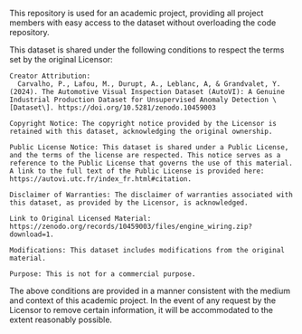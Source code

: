 This repository is used for an academic project, providing all project members with easy access to the dataset without overloading the code repository.


This dataset is shared under the following conditions to respect the terms set by the original Licensor:

    Creator Attribution: 
      Carvalho, P., Lafou, M., Durupt, A., Leblanc, A, & Grandvalet, Y. (2024). The Automotive Visual Inspection Dataset (AutoVI): A Genuine Industrial Production Dataset for Unsupervised Anomaly Detection \[Dataset\]. https://doi.org/10.5281/zenodo.10459003

    Copyright Notice: The copyright notice provided by the Licensor is retained with this dataset, acknowledging the original ownership.

    Public License Notice: This dataset is shared under a Public License, and the terms of the license are respected. This notice serves as a reference to the Public License that governs the use of this material. A link to the full text of the Public License is provided here: https://autovi.utc.fr/index_fr.html#citation.

    Disclaimer of Warranties: The disclaimer of warranties associated with this dataset, as provided by the Licensor, is acknowledged.

    Link to Original Licensed Material: https://zenodo.org/records/10459003/files/engine_wiring.zip?download=1.

    Modifications: This dataset includes modifications from the original material.

    Purpose: This is not for a commercial purpose.


The above conditions are provided in a manner consistent with the medium and context of this academic project. In the event of any request by the Licensor to remove certain information, it will be accommodated to the extent reasonably possible.

